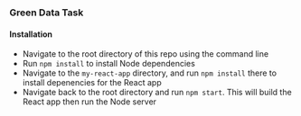 ### Green Data Task
#### Installation
- Navigate to the root directory of this repo using the command line
- Run `npm install` to install Node dependencies
- Navigate to the `my-react-app` directory, and run `npm install` there to install depenencies for the React app
- Navigate back to the root directory and run `npm start`. This will build the React app then run the Node server
